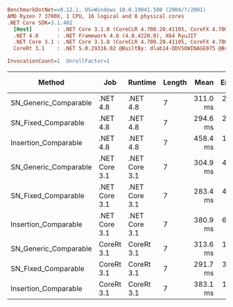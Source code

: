 ``` ini

BenchmarkDotNet=v0.12.1, OS=Windows 10.0.19041.508 (2004/?/20H1)
AMD Ryzen 7 3700X, 1 CPU, 16 logical and 8 physical cores
.NET Core SDK=3.1.402
  [Host]        : .NET Core 3.1.8 (CoreCLR 4.700.20.41105, CoreFX 4.700.20.41903), X64 RyuJIT
  .NET 4.8      : .NET Framework 4.8 (4.8.4220.0), X64 RyuJIT
  .NET Core 3.1 : .NET Core 3.1.8 (CoreCLR 4.700.20.41105, CoreFX 4.700.20.41903), X64 RyuJIT
  CoreRt 3.1    : .NET 5.0.29316.02 @BuiltBy: dlab14-DDVSOWINAGE075 @Branch: master @Commit: 40be8b7e2598b2ccb827fd90cd30c0e2d4496941, X64 AOT

InvocationCount=1  UnrollFactor=1  

```
|                Method |           Job |       Runtime | Length |     Mean |   Error |  StdDev | Gen 0 | Gen 1 | Gen 2 | Allocated |
|---------------------- |-------------- |-------------- |------- |---------:|--------:|--------:|------:|------:|------:|----------:|
| SN_Generic_Comparable |      .NET 4.8 |      .NET 4.8 |      7 | 311.0 ms | 2.49 ms | 2.33 ms |     - |     - |     - |         - |
|   SN_Fixed_Comparable |      .NET 4.8 |      .NET 4.8 |      7 | 294.6 ms | 2.28 ms | 2.14 ms |     - |     - |     - |         - |
|  Insertion_Comparable |      .NET 4.8 |      .NET 4.8 |      7 | 458.4 ms | 1.27 ms | 1.19 ms |     - |     - |     - |         - |
| SN_Generic_Comparable | .NET Core 3.1 | .NET Core 3.1 |      7 | 304.9 ms | 4.43 ms | 4.15 ms |     - |     - |     - |    1384 B |
|   SN_Fixed_Comparable | .NET Core 3.1 | .NET Core 3.1 |      7 | 283.4 ms | 4.26 ms | 3.98 ms |     - |     - |     - |         - |
|  Insertion_Comparable | .NET Core 3.1 | .NET Core 3.1 |      7 | 380.9 ms | 6.51 ms | 6.09 ms |     - |     - |     - |         - |
| SN_Generic_Comparable |    CoreRt 3.1 |    CoreRt 3.1 |      7 | 313.6 ms | 1.42 ms | 1.33 ms |     - |     - |     - |         - |
|   SN_Fixed_Comparable |    CoreRt 3.1 |    CoreRt 3.1 |      7 | 291.7 ms | 3.02 ms | 2.83 ms |     - |     - |     - |         - |
|  Insertion_Comparable |    CoreRt 3.1 |    CoreRt 3.1 |      7 | 383.1 ms | 1.58 ms | 1.40 ms |     - |     - |     - |         - |
